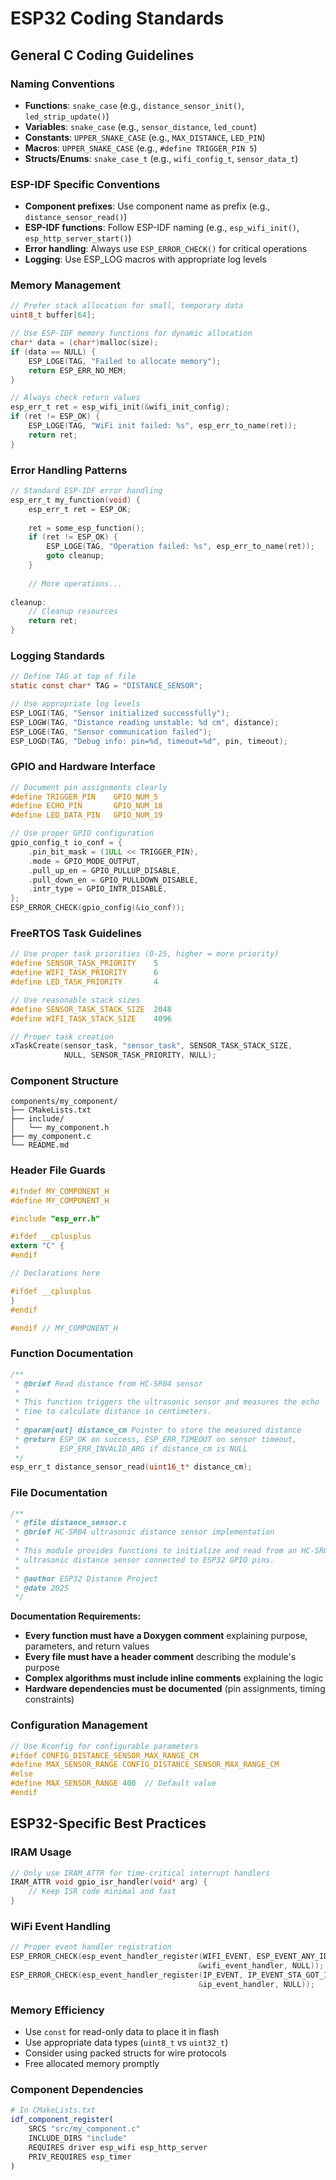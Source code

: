 # ESP32 Coding Standards

## General C Coding Guidelines

### Naming Conventions
- **Functions**: `snake_case` (e.g., `distance_sensor_init()`, `led_strip_update()`)
- **Variables**: `snake_case` (e.g., `sensor_distance`, `led_count`)
- **Constants**: `UPPER_SNAKE_CASE` (e.g., `MAX_DISTANCE`, `LED_PIN`)
- **Macros**: `UPPER_SNAKE_CASE` (e.g., `#define TRIGGER_PIN 5`)
- **Structs/Enums**: `snake_case_t` (e.g., `wifi_config_t`, `sensor_data_t`)

### ESP-IDF Specific Conventions
- **Component prefixes**: Use component name as prefix (e.g., `distance_sensor_read()`)
- **ESP-IDF functions**: Follow ESP-IDF naming (e.g., `esp_wifi_init()`, `esp_http_server_start()`)
- **Error handling**: Always use `ESP_ERROR_CHECK()` for critical operations
- **Logging**: Use ESP_LOG macros with appropriate log levels

### Memory Management
```c
// Prefer stack allocation for small, temporary data
uint8_t buffer[64];

// Use ESP-IDF memory functions for dynamic allocation
char* data = (char*)malloc(size);
if (data == NULL) {
    ESP_LOGE(TAG, "Failed to allocate memory");
    return ESP_ERR_NO_MEM;
}

// Always check return values
esp_err_t ret = esp_wifi_init(&wifi_init_config);
if (ret != ESP_OK) {
    ESP_LOGE(TAG, "WiFi init failed: %s", esp_err_to_name(ret));
    return ret;
}
```

### Error Handling Patterns
```c
// Standard ESP-IDF error handling
esp_err_t my_function(void) {
    esp_err_t ret = ESP_OK;
    
    ret = some_esp_function();
    if (ret != ESP_OK) {
        ESP_LOGE(TAG, "Operation failed: %s", esp_err_to_name(ret));
        goto cleanup;
    }
    
    // More operations...
    
cleanup:
    // Cleanup resources
    return ret;
}
```

### Logging Standards
```c
// Define TAG at top of file
static const char* TAG = "DISTANCE_SENSOR";

// Use appropriate log levels
ESP_LOGI(TAG, "Sensor initialized successfully");
ESP_LOGW(TAG, "Distance reading unstable: %d cm", distance);
ESP_LOGE(TAG, "Sensor communication failed");
ESP_LOGD(TAG, "Debug info: pin=%d, timeout=%d", pin, timeout);
```

### GPIO and Hardware Interface
```c
// Document pin assignments clearly
#define TRIGGER_PIN    GPIO_NUM_5
#define ECHO_PIN       GPIO_NUM_18
#define LED_DATA_PIN   GPIO_NUM_19

// Use proper GPIO configuration
gpio_config_t io_conf = {
    .pin_bit_mask = (1ULL << TRIGGER_PIN),
    .mode = GPIO_MODE_OUTPUT,
    .pull_up_en = GPIO_PULLUP_DISABLE,
    .pull_down_en = GPIO_PULLDOWN_DISABLE,
    .intr_type = GPIO_INTR_DISABLE,
};
ESP_ERROR_CHECK(gpio_config(&io_conf));
```

### FreeRTOS Task Guidelines
```c
// Use proper task priorities (0-25, higher = more priority)
#define SENSOR_TASK_PRIORITY    5
#define WIFI_TASK_PRIORITY      6
#define LED_TASK_PRIORITY       4

// Use reasonable stack sizes
#define SENSOR_TASK_STACK_SIZE  2048
#define WIFI_TASK_STACK_SIZE    4096

// Proper task creation
xTaskCreate(sensor_task, "sensor_task", SENSOR_TASK_STACK_SIZE, 
            NULL, SENSOR_TASK_PRIORITY, NULL);
```

### Component Structure
```
components/my_component/
├── CMakeLists.txt
├── include/
│   └── my_component.h
├── my_component.c
└── README.md
```

### Header File Guards
```c
#ifndef MY_COMPONENT_H
#define MY_COMPONENT_H

#include "esp_err.h"

#ifdef __cplusplus
extern "C" {
#endif

// Declarations here

#ifdef __cplusplus
}
#endif

#endif // MY_COMPONENT_H
```

### Function Documentation
```c
/**
 * @brief Read distance from HC-SR04 sensor
 * 
 * This function triggers the ultrasonic sensor and measures the echo
 * time to calculate distance in centimeters.
 * 
 * @param[out] distance_cm Pointer to store the measured distance
 * @return ESP_OK on success, ESP_ERR_TIMEOUT on sensor timeout,
 *         ESP_ERR_INVALID_ARG if distance_cm is NULL
 */
esp_err_t distance_sensor_read(uint16_t* distance_cm);
```

### File Documentation
```c
/**
 * @file distance_sensor.c
 * @brief HC-SR04 ultrasonic distance sensor implementation
 * 
 * This module provides functions to initialize and read from an HC-SR04
 * ultrasonic distance sensor connected to ESP32 GPIO pins.
 * 
 * @author ESP32 Distance Project
 * @date 2025
 */
```

**Documentation Requirements:**
- **Every function must have a Doxygen comment** explaining purpose, parameters, and return values
- **Every file must have a header comment** describing the module's purpose
- **Complex algorithms must include inline comments** explaining the logic
- **Hardware dependencies must be documented** (pin assignments, timing constraints)

### Configuration Management
```c
// Use Kconfig for configurable parameters
#ifdef CONFIG_DISTANCE_SENSOR_MAX_RANGE_CM
#define MAX_SENSOR_RANGE CONFIG_DISTANCE_SENSOR_MAX_RANGE_CM
#else
#define MAX_SENSOR_RANGE 400  // Default value
#endif
```

## ESP32-Specific Best Practices

### IRAM Usage
```c
// Only use IRAM_ATTR for time-critical interrupt handlers
IRAM_ATTR void gpio_isr_handler(void* arg) {
    // Keep ISR code minimal and fast
}
```

### WiFi Event Handling
```c
// Proper event handler registration
ESP_ERROR_CHECK(esp_event_handler_register(WIFI_EVENT, ESP_EVENT_ANY_ID,
                                          &wifi_event_handler, NULL));
ESP_ERROR_CHECK(esp_event_handler_register(IP_EVENT, IP_EVENT_STA_GOT_IP,
                                          &ip_event_handler, NULL));
```

### Memory Efficiency
- Use `const` for read-only data to place it in flash
- Use appropriate data types (`uint8_t` vs `uint32_t`)
- Consider using packed structs for wire protocols
- Free allocated memory promptly

### Component Dependencies
```cmake
# In CMakeLists.txt
idf_component_register(
    SRCS "src/my_component.c"
    INCLUDE_DIRS "include"
    REQUIRES driver esp_wifi esp_http_server
    PRIV_REQUIRES esp_timer
)
```